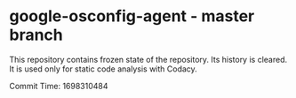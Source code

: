 # google-osconfig-agent - master branch

This repository contains frozen state of the repository.
Its history is cleared. It is used only for static code
analysis with Codacy.

Commit Time: 1698310484